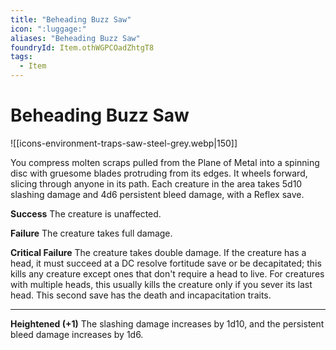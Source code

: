 ```yaml
---
title: "Beheading Buzz Saw"
icon: ":luggage:"
aliases: "Beheading Buzz Saw"
foundryId: Item.othWGPCOadZhtgT8
tags:
  - Item
---
```


# Beheading Buzz Saw
![[icons-environment-traps-saw-steel-grey.webp|150]]

You compress molten scraps pulled from the Plane of Metal into a spinning disc with gruesome blades protruding from its edges. It wheels forward, slicing through anyone in its path. Each creature in the area takes 5d10 slashing damage and 4d6 persistent bleed damage, with a Reflex save.

**Success** The creature is unaffected.

**Failure** The creature takes full damage.

**Critical Failure** The creature takes double damage. If the creature has a head, it must succeed at a DC resolve fortitude save or be decapitated; this kills any creature except ones that don't require a head to live. For creatures with multiple heads, this usually kills the creature only if you sever its last head. This second save has the death and incapacitation traits.

* * *

**Heightened (+1)** The slashing damage increases by 1d10, and the persistent bleed damage increases by 1d6.
